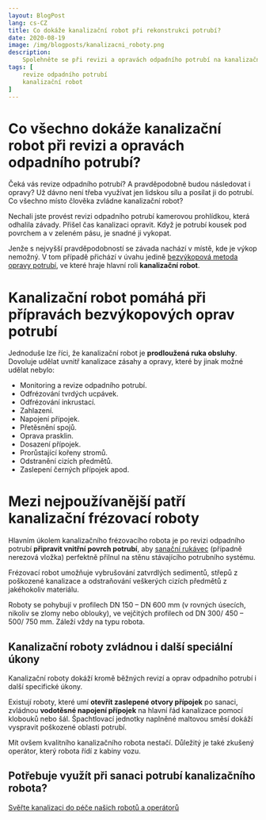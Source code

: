 ```yaml
---
layout: BlogPost
lang: cs-CZ
title: Co dokáže kanalizační robot při rekonstrukci potrubí?
date: 2020-08-19
image: /img/blogposts/kanalizacni_roboty.png
description:
    Spolehněte se při revizi a opravách odpadního potrubí na kanalizační roboty ✔ Přečtěte si na blogu, kde je možné je použít a jaké typy prací zvládnou. 
tags: [
    revize odpadního potrubí
    kanalizační robot
]
---
```


# Co všechno dokáže kanalizační robot při revizi a opravách odpadního potrubí?
Čeká vás revize odpadního potrubí? A pravděpodobně budou následovat i opravy? Už dávno není třeba využívat jen lidskou sílu a posílat ji do potrubí. Co všechno místo člověka zvládne kanalizační robot?

Nechali jste provést revizi odpadního potrubí kamerovou prohlídkou, která odhalila závady. Přišel čas kanalizaci opravit. Když je potrubí kousek pod povrchem a v zeleném pásu, je snadné ji vykopat. 

Jenže s nejvyšší pravděpodobností se závada nachází v místě, kde je výkop nemožný. V tom případě přichází v úvahu jedině [bezvýkopová metoda opravy potrubí](https://bmh.cz/sluzby/monitoring-a-lokalni-opravy/cisteni/), ve které hraje hlavní roli **kanalizační robot**.

# Kanalizační robot pomáhá při přípravách bezvýkopových oprav potrubí
Jednoduše lze říci, že kanalizační robot je **prodloužená ruka obsluhy**. Dovoluje udělat uvnitř kanalizace zásahy a opravy, které by jinak možné udělat nebylo:

+	Monitoring a revize odpadního potrubí. 
+	Odfrézování tvrdých ucpávek.
+	Odfrézování inkrustací. 
+	Zahlazení. 
+	Napojení přípojek. 
+	Přetěsnění spojů. 
+	Oprava prasklin. 
+	Dosazení přípojek. 
+	Prorůstající kořeny stromů.
+	Odstranění cizích předmětů. 
+	Zaslepení černých přípojek apod.

# Mezi nejpoužívanější patří kanalizační frézovací roboty
Hlavním úkolem kanalizačního frézovacího robota je po revizi odpadního potrubí **připravit vnitřní povrch potrubí**, aby [sanační rukávec](https://bmh.cz/blog/sanacni-rukavec.html) (případně nerezová vložka) perfektně přilnul na stěnu stávajícího potrubního systému.

Frézovací robot umožňuje vybrušování zatvrdlých sedimentů, střepů z poškozené kanalizace a odstraňování veškerých cizích předmětů z jakéhokoliv materiálu.

Roboty se pohybují v profilech DN 150 – DN 600 mm (v rovných úsecích, nikoliv se zlomy nebo oblouky), ve vejčitých profilech od DN 300/ 450 – 500/ 750 mm. Záleží vždy na typu robota. 

## Kanalizační roboty zvládnou i další speciální úkony
Kanalizační roboty dokáží kromě běžných revizí a oprav odpadního potrubí i další specifické úkony. 

Existují roboty, které umí **otevřít zaslepené otvory přípojek** po sanaci, zvládnou **vodotěsné napojení přípojek** na hlavní řád kanalizace pomocí klobouků nebo šál. Špachtlovací jednotky naplněné maltovou směsí dokáží vyspravit poškozené oblasti potrubí. 

Mít ovšem kvalitního kanalizačního robota nestačí. Důležitý je také zkušený operátor, který robota řídí z kabiny vozu. 

## Potřebuje využít při sanaci potrubí kanalizačního robota?
[Svěřte kanalizaci do péče našich robotů a operátorů](https://bmh.cz/sluzby/monitoring-a-lokalni-opravy/cisteni/) 
